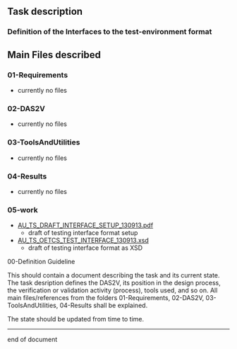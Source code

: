 ## Task description
### Definition of the Interfaces to the test-environment format 


## Main Files described
### 01-Requirements
 - currently no files

### 02-DAS2V
 - currently no files
 
### 03-ToolsAndUtilities
 - currently no files

### 04-Results
 - currently no files

### 05-work
- [AU_TS_DRAFT_INTERFACE_SETUP_130913.pdf](https://github.com/openETCS/validation/blob/master/VnVUserStories/VnVUserStoryDLR/05-Work/InterfaceArchitecture/AU_TS_DRAFT_INTERFACE_SETUP_130913.pdf?raw=true)
  - draft of testing interface format setup
- [AU_TS_OETCS_TEST_INTERFACE_130913.xsd](https://github.com/openETCS/validation/blob/master/VnVUserStories/VnVUserStoryDLR/05-Work/InterfaceSchema/AU_TS_OETCS_TEST_INTERFACE_130913.xsd)
  - draft of testing interface format as XSD



00-Definition Guideline

This should contain a document describing the task and its current
state. The task desription defines the DAS2V, its position in the
design process, the verification or validation activity (process),
tools used, and so on. All main files/references from the folders
01-Requirements, 02-DAS2V, 03-ToolsAndUtilities, 04-Results shall be
explained. 

The state should be updated from time to time. 

----
end of document
